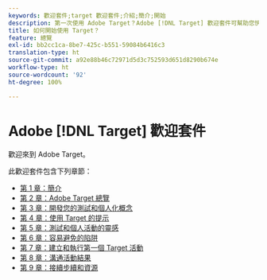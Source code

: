 ```yaml
---
keywords: 歡迎套件;target 歡迎套件;介紹;簡介;開始
description: 第一次使用 Adobe Target？Adobe [!DNL Target] 歡迎套件可幫助您快速開始。
title: 如何開始使用 Target？
feature: 總覽
exl-id: bb2cc1ca-8be7-425c-b551-59084b6416c3
translation-type: ht
source-git-commit: a92e88b46c72971d5d3c752593d651d8290b674e
workflow-type: ht
source-wordcount: '92'
ht-degree: 100%

---
```


# Adobe [!DNL Target] 歡迎套件

歡迎來到 Adobe Target。

此歡迎套件包含下列章節：

* [第 1 章：簡介](/help/c-intro/target-welcome-kit-1.md)
* [第 2 章：Adobe Target 總覽](/help/c-intro/target-welcome-kit-2.md)
* [第 3 章：開發您的測試和個人化概念](/help/c-intro/target-welcome-kit-3.md)
* [第 4 章：使用 Target 的提示](/help/c-intro/target-welcome-kit-4.md)
* [第 5 章：測試和個人活動的靈感](/help/c-intro/target-welcome-kit-5.md)
* [第 6 章：容易避免的陷阱](/help/c-intro/target-welcome-kit-6.md)
* [第 7 章：建立和執行第一個 Target 活動](/help/c-intro/target-welcome-kit-7.md)
* [第 8 章：溝通活動結果](/help/c-intro/target-welcome-kit-8.md)
* [第 9 章：接續步續和資源](/help/c-intro/target-welcome-kit-9.md)
